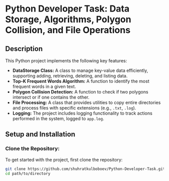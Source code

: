 # Python Developer Task: Data Storage, Algorithms, Polygon Collision, and File Operations

## Description
This Python project implements the following key features:

- **DataStorage Class:** A class to manage key-value data efficiently, supporting adding, retrieving, deleting, and listing data.
- **Top-K Frequent Words Algorithm:** A function to identify the most frequent words in a given text.
- **Polygon Collision Detection:** A function to check if two polygons intersect or if one contains the other.
- **File Processing:** A class that provides utilities to copy entire directories and process files with specific extensions (e.g., `.txt`, `.log`).
- **Logging:** The project includes logging functionality to track actions performed in the system, logged to `app.log`.

## Setup and Installation

### Clone the Repository:
To get started with the project, first clone the repository:
```bash
git clone https://github.com/shuhratkulboboev/Python-Developer-Task.git
cd path/to/directory
